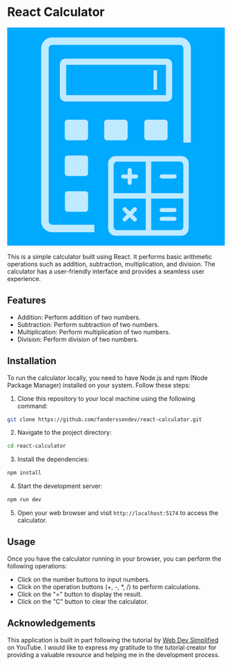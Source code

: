 # React Calculator

![React Calculator](src/img/Logo.png)

This is a simple calculator built using React. It performs basic arithmetic operations such as addition, subtraction, multiplication, and division. The calculator has a user-friendly interface and provides a seamless user experience.

## Features

- Addition: Perform addition of two numbers.
- Subtraction: Perform subtraction of two numbers.
- Multiplication: Perform multiplication of two numbers.
- Division: Perform division of two numbers.

## Installation

To run the calculator locally, you need to have Node.js and npm (Node Package Manager) installed on your system. Follow these steps:

1. Clone this repository to your local machine using the following command:

```bash
git clone https://github.com/fanderssondev/react-calculator.git
```

2. Navigate to the project directory:

```bash
cd react-calculator
```

3. Install the dependencies:

```bash
npm install
```

4. Start the development server:

```bash
npm run dev
```

5. Open your web browser and visit `http://localhost:5174` to access the calculator.

## Usage

Once you have the calculator running in your browser, you can perform the following operations:

- Click on the number buttons to input numbers.
- Click on the operation buttons (+, -, \*, /) to perform calculations.
- Click on the "=" button to display the result.
- Click on the "C" button to clear the calculator.

## Acknowledgements

This application is built in part following the tutorial by [Web Dev Simplified](https://www.youtube.com/watch?v=DgRrrOt0Vr8) on YouTube. I would like to express my gratitude to the tutorial creator for providing a valuable resource and helping me in the development process.
